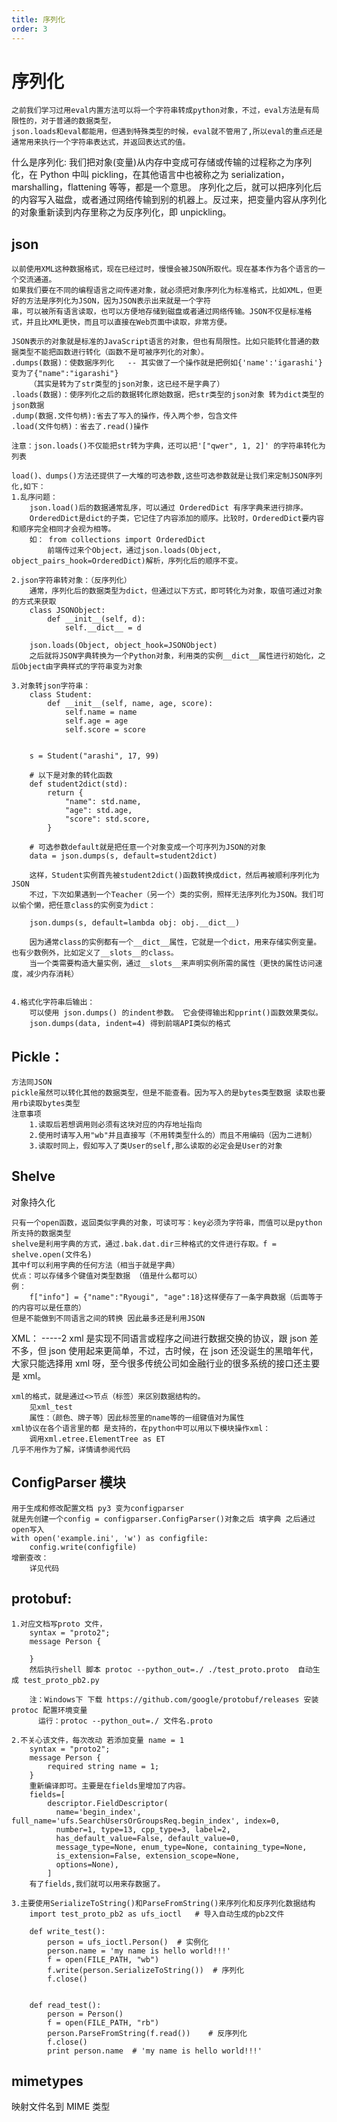 ```yaml
---
title: 序列化
order: 3
---
```


# 序列化

    之前我们学习过用eval内置方法可以将一个字符串转成python对象，不过，eval方法是有局限性的，对于普通的数据类型，
    json.loads和eval都能用，但遇到特殊类型的时候，eval就不管用了,所以eval的重点还是通常用来执行一个字符串表达式，并返回表达式的值。

什么是序列化:
我们把对象(变量)从内存中变成可存储或传输的过程称之为序列化，在 Python 中叫 pickling，在其他语言中也被称之为 serialization，
marshalling，flattening 等等，都是一个意思。
序列化之后，就可以把序列化后的内容写入磁盘，或者通过网络传输到别的机器上。反过来，把变量内容从序列化的对象重新读到内存里称之为反序列化，即 unpickling。

## json

    以前使用XML这种数据格式，现在已经过时，慢慢会被JSON所取代。现在基本作为各个语言的一个交流通道。
    如果我们要在不同的编程语言之间传递对象，就必须把对象序列化为标准格式，比如XML，但更好的方法是序列化为JSON，因为JSON表示出来就是一个字符
    串，可以被所有语言读取，也可以方便地存储到磁盘或者通过网络传输。JSON不仅是标准格式，并且比XML更快，而且可以直接在Web页面中读取，非常方便。

    JSON表示的对象就是标准的JavaScript语言的对象，但也有局限性。比如只能转化普通的数据类型不能把函数进行转化（函数不是可被序列化的对象）。
    .dumps(数据)：使数据序列化   -- 其实做了一个操作就是把例如{'name':'igarashi'}变为了{"name":"igarashi"}
        （其实是转为了str类型的json对象，这已经不是字典了）
    .loads(数据)：使序列化之后的数据转化原始数据，把str类型的json对象 转为dict类型的json数据
    .dump(数据.文件句柄):省去了写入的操作，传入两个参，包含文件
    .load(文件句柄)：省去了.read()操作

    注意：json.loads()不仅能把str转为字典，还可以把'["qwer", 1, 2]' 的字符串转化为列表

    load()、dumps()方法还提供了一大堆的可选参数,这些可选参数就是让我们来定制JSON序列化,如下：
    1.乱序问题：
        json.load()后的数据通常乱序，可以通过 OrderedDict 有序字典来进行排序。
        OrderedDict是dict的子类，它记住了内容添加的顺序。比较时，OrderedDict要内容和顺序完全相同才会视为相等。
        如： from collections import OrderedDict
            前端传过来个Object，通过json.loads(Object, object_pairs_hook=OrderedDict)解析，序列化后的顺序不变。

    2.json字符串转对象：（反序列化）
        通常，序列化后的数据类型为dict，但通过以下方式，即可转化为对象，取值可通过对象的方式来获取
        class JSONObject:
            def __init__(self, d):
                self.__dict__ = d

        json.loads(Object, object_hook=JSONObject)
        之后就将JSON字典转换为一个Python对象，利用类的实例__dict__属性进行初始化，之后Object由字典样式的字符串变为对象

    3.对象转json字符串：
        class Student:
            def __init__(self, name, age, score):
                self.name = name
                self.age = age
                self.score = score


        s = Student("arashi", 17, 99)

        # 以下是对象的转化函数
        def student2dict(std):
            return {
                "name": std.name,
                "age": std.age,
                "score": std.score,
            }

        # 可选参数default就是把任意一个对象变成一个可序列为JSON的对象
        data = json.dumps(s, default=student2dict)

        这样，Student实例首先被student2dict()函数转换成dict，然后再被顺利序列化为JSON
        不过，下次如果遇到一个Teacher（另一个）类的实例，照样无法序列化为JSON。我们可以偷个懒，把任意class的实例变为dict：

        json.dumps(s, default=lambda obj: obj.__dict__)

        因为通常class的实例都有一个__dict__属性，它就是一个dict，用来存储实例变量。也有少数例外，比如定义了__slots__的class。
        当一个类需要构造大量实例，通过__slots__来声明实例所需的属性（更快的属性访问速度，减少内存消耗）


    4.格式化字符串后输出：
        可以使用 json.dumps() 的indent参数。 它会使得输出和pprint()函数效果类似。
        json.dumps(data, indent=4) 得到前端API类似的格式

## Pickle：

    方法同JSON
    pickle虽然可以转化其他的数据类型，但是不能查看。因为写入的是bytes类型数据 读取也要用rb读取bytes类型
    注意事项
        1.读取后若想调用则必须有这块对应的内存地址指向
        2.使用时请写入用"wb"并且直接写（不用转类型什么的）而且不用编码（因为二进制）
        3.读取时同上，假如写入了类User的self,那么读取的必定会是User的对象

## Shelve

对象持久化

    只有一个open函数，返回类似字典的对象，可读可写：key必须为字符串，而值可以是python所支持的数据类型
    shelve是利用字典的方式，通过.bak.dat.dir三种格式的文件进行存取。f = shelve.open(文件名)
    其中f可以利用字典的任何方法（相当于就是字典）
    优点：可以存储多个键值对类型数据 （值是什么都可以）
    例：
        f["info"] = {"name":"Ryougi", "age":18}这样便存了一条字典数据（后面等于的内容可以是任意的）
    但是不能做到不同语言之间的转换 因此最多还是利用JSON

XML： -----2
xml 是实现不同语言或程序之间进行数据交换的协议，跟 json 差不多，但 json 使用起来更简单，不过，古时候，在 json 还没诞生的黑暗年代，
大家只能选择用 xml 呀，至今很多传统公司如金融行业的很多系统的接口还主要是 xml。

    xml的格式，就是通过<>节点（标签）来区别数据结构的。
        见xml_test
        属性：（颜色、牌子等）因此标签里的name等的一组键值对为属性
    xml协议在各个语言里的都 是支持的，在python中可以用以下模块操作xml：
        调用xml.etree.ElementTree as ET
    几乎不用作为了解，详情请参阅代码

## ConfigParser 模块

    用于生成和修改配置文档 py3 变为configparser
    就是先创建一个config = configparser.ConfigParser()对象之后 填字典 之后通过 open写入
    with open('example.ini', 'w') as configfile:
        config.write(configfile)
    增删查改：
        详见代码

## protobuf:

    1.对应文档写proto 文件，
        syntax = "proto2";
        message Person {

        }
        然后执行shell 脚本 protoc --python_out=./ ./test_proto.proto  自动生成 test_proto_pb2.py

        注：Windows下 下载 https://github.com/google/protobuf/releases 安装 protoc 配置环境变量
          运行：protoc --python_out=./ 文件名.proto

    2.不关心该文件，每次改动 若添加变量 name = 1
        syntax = "proto2";
        message Person {
            required string name = 1;
        }
        重新编译即可。主要是在fields里增加了内容。
        fields=[
            descriptor.FieldDescriptor(
              name='begin_index', full_name='ufs.SearchUsersOrGroupsReq.begin_index', index=0,
              number=1, type=13, cpp_type=3, label=2,
              has_default_value=False, default_value=0,
              message_type=None, enum_type=None, containing_type=None,
              is_extension=False, extension_scope=None,
              options=None),
            ]
        有了fields,我们就可以用来存数据了。

    3.主要使用SerializeToString()和ParseFromString()来序列化和反序列化数据结构
        import test_proto_pb2 as ufs_ioctl   # 导入自动生成的pb2文件

        def write_test():
            person = ufs_ioctl.Person()  # 实例化
            person.name = 'my name is hello world!!!'
            f = open(FILE_PATH, "wb")
            f.write(person.SerializeToString())  # 序列化
            f.close()


        def read_test():
            person = Person()
            f = open(FILE_PATH, "rb")
            person.ParseFromString(f.read())    # 反序列化
            f.close()
            print person.name  # 'my name is hello world!!!'

## mimetypes

映射文件名到 MIME 类型
